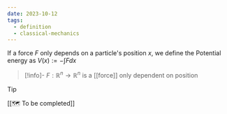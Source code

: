 ```yaml
---
date: 2023-10-12
tags:
  - definition
  - classical-mechanics
---
```

 If a force $F$ only depends on a particle's position $x$, we define the Potential energy as $V(x) := - \int F dx$

>[!info]-
> $F: \mathbb{R}^n \rightarrow \mathbb{R}^n$ is a [[force]] only dependent on position 

>[!tip]
> [[🗺️ To be completed]]